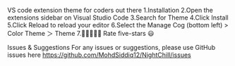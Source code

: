 VS code extension theme for coders out there 
1.Installation
2.Open the extensions sidebar on Visual Studio Code
3.Search for Theme
4.Click Install
5.Click Reload to reload your editor
6.Select the Manage Cog (bottom left) > Color Theme ＞ Theme
7.🌟🌟🌟🌟🌟 Rate five-stars 😃






Issues & Suggestions
For any issues or suggestions, please use GitHub issues here https://github.com/MohdSiddiq12/NightChill/issues